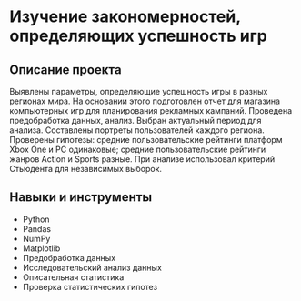 # Изучение закономерностей, определяющих успешность игр
## Описание проекта
Выявлены параметры, определяющие успешность игры в разных регионах мира. На основании этого подготовлен отчет для магазина компьютерных игр для планирования рекламных кампаний. Проведена предобработка данных, анализ. Выбран актуальный период для анализа. Составлены портреты пользователей каждого региона. Проверены гипотезы: средние пользовательские рейтинги платформ Xbox One и PC одинаковые; средние пользовательские рейтинги жанров Action и Sports разные. При анализе использовал критерий Стьюдента для независимых выборок.
## Навыки и инструменты
<ul>
        <li>Python</li>
        <li>Pandas</li>
        <li>NumPy</li>
        <li>Matplotlib</li>
        <li>Предобработка данных</li>
        <li>Исследовательский анализ данных</li>
        <li>Описательная статистика</li>
        <li>Проверка статистических гипотез</li>
    </ul>

